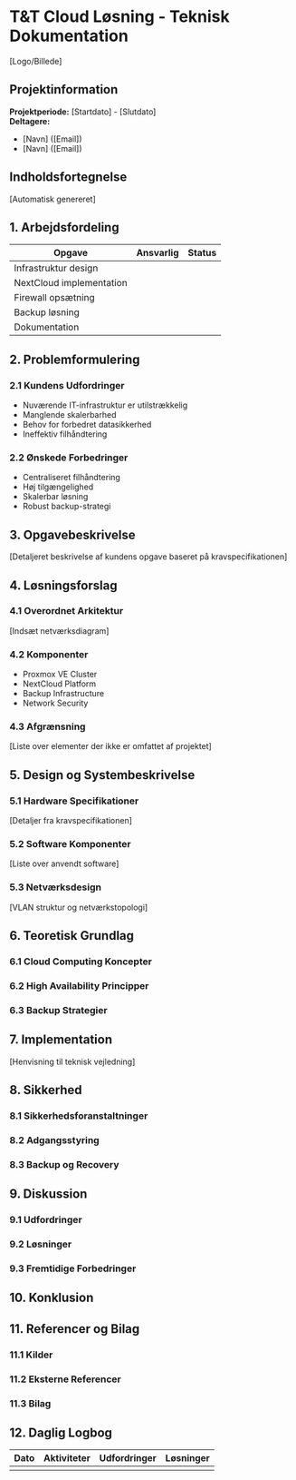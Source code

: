 # T&T Cloud Løsning - Teknisk Dokumentation
[Logo/Billede]

## Projektinformation
**Projektperiode:** [Startdato] - [Slutdato]  
**Deltagere:**  
- [Navn] ([Email])
- [Navn] ([Email])

## Indholdsfortegnelse
[Automatisk genereret]

## 1. Arbejdsfordeling
| Opgave | Ansvarlig | Status |
|--------|-----------|---------|
| Infrastruktur design | | |
| NextCloud implementation | | |
| Firewall opsætning | | |
| Backup løsning | | |
| Dokumentation | | |

## 2. Problemformulering
### 2.1 Kundens Udfordringer
- Nuværende IT-infrastruktur er utilstrækkelig
- Manglende skalerbarhed
- Behov for forbedret datasikkerhed
- Ineffektiv filhåndtering

### 2.2 Ønskede Forbedringer
- Centraliseret filhåndtering
- Høj tilgængelighed
- Skalerbar løsning
- Robust backup-strategi

## 3. Opgavebeskrivelse
[Detaljeret beskrivelse af kundens opgave baseret på kravspecifikationen]

## 4. Løsningsforslag
### 4.1 Overordnet Arkitektur
[Indsæt netværksdiagram]

### 4.2 Komponenter
- Proxmox VE Cluster
- NextCloud Platform
- Backup Infrastructure
- Network Security

### 4.3 Afgrænsning
[Liste over elementer der ikke er omfattet af projektet]

## 5. Design og Systembeskrivelse
### 5.1 Hardware Specifikationer
[Detaljer fra kravspecifikationen]

### 5.2 Software Komponenter
[Liste over anvendt software]

### 5.3 Netværksdesign
[VLAN struktur og netværkstopologi]

## 6. Teoretisk Grundlag
### 6.1 Cloud Computing Koncepter
### 6.2 High Availability Principper
### 6.3 Backup Strategier

## 7. Implementation
[Henvisning til teknisk vejledning]

## 8. Sikkerhed
### 8.1 Sikkerhedsforanstaltninger
### 8.2 Adgangsstyring
### 8.3 Backup og Recovery

## 9. Diskussion
### 9.1 Udfordringer
### 9.2 Løsninger
### 9.3 Fremtidige Forbedringer

## 10. Konklusion

## 11. Referencer og Bilag
### 11.1 Kilder
### 11.2 Eksterne Referencer
### 11.3 Bilag

## 12. Daglig Logbog
| Dato | Aktiviteter | Udfordringer | Løsninger |
|------|-------------|--------------|-----------|
| | | | |
